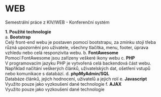 # WEB
Semestrální práce z KIV/WEB - Konferenční systém

**1. Použité technologie** <br />
        a. **Bootstrap** <br />
        Celý front-end webu je postaven pomocí bootstrapu, za zmínku stojí třeba různá 
        upozornění pro uživatele, všechny tlačítka, menu, footer, úprava vzhledu nebo
        celá responzivita webu.
        b. **FontAwesome** <br />
        Pomocí FontAwesome jsou zařízeny veškeré ikony webu
        c. **PHP** <br />
        V programovacím jazyku PHP je vytvořená celá backendová část webu. 
        Například načítání veškerých článků, uživatelských dat, ošetření vstupů nebo 
        komunikace s databází.
        d. **phpMyAdmin/SQL** <br />
        Databáze článků, jejich hodnocení, uživatelů a jejich rolí
        e. **Javascript** <br />
        Využito pouze jako vyzkoušení dané technologie
        f. **AJAX** <br />
        Využito pouze jako vyzkoušení dané technologie

